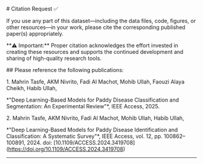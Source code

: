 \# Citation Request ✅



If you use any part of this dataset—including the data files, code, figures, or other resources—in your work, please cite the corresponding published paper(s) appropriately.



\*\*⚠️ Important:\*\* Proper citation acknowledges the effort invested in creating these resources and supports the continued development and sharing of high-quality research tools.



\## Please reference the following publications:



1\. Mahrin Tasfe, AKM Nivrito, Fadi Al Machot, Mohib Ullah, Faouzi Alaya Cheikh, Habib Ullah,  

\*"Deep Learning-Based Models for Paddy Disease Classification and Segmentation: An Experimental Review"\*, IEEE Access, 2025.



2\. Mahrin Tasfe, AKM Nivrito, Fadi Al Machot, Mohib Ullah, Habib Ullah,  

\*"Deep Learning-Based Models for Paddy Disease Identification and Classification: A Systematic Survey"\*, IEEE Access, vol. 12, pp. 100862–100891, 2024. doi: \[10.1109/ACCESS.2024.3419708](https://doi.org/10.1109/ACCESS.2024.3419708)





---

